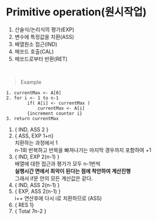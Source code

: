 # Primitive operation(원시작업)

1. 산술식/논리식의 평가(EXP)
2. 변수에 특정값을 치환(ASS)
3. 배열원소 접근(IND)
4. 메쏘드 호출(CAL)
5. 메쏘드로부터 반환(RET)

<br>

>Example
```
1. currentMax <- A[0]
2. for i <- 1 to n-1
        if( A[i] <- currentMax )
            currentMax <- A[i]
        {increment counter i}
3. return currentMax
```
1. { IND, ASS  2 }
2. { ASS, EXP  1+n} <br>
    치환하는 과정에서 1 <br>
    n-1회 반복하고 반복을 빠져나가는 마지막 경우까지 포함하여 +1 
3. { IND, EXP 2(n-1) } <br>
    배열에 대한 접근과 평가가 모두 n-1번씩 <br>
    **실행시간 면에서 최악이 된다는 점에 착안하여 계산진행** <br>
    그래서 if문 안의 모든 계산값은 같다.
4. { IND, ASS 2(n-1) }<br>
5. { EXP, ASS 2(n-1) }<br>
    i++ 연산후에 다시 i로 치환하므로 (ASS)
6. { RES 1} <br>
7. { Total 7n-2 }<br>
